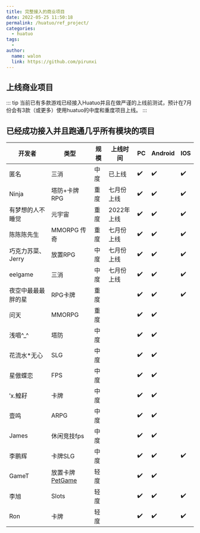```yaml
---
title: 完整接入的商业项目
date: 2022-05-25 11:50:18
permalink: /huatuo/ref_project/
categories:
  - huatuo
tags:
  - 
author: 
  name: walon
  link: https://github.com/pirunxi
---
```


## 上线商业项目

::: tip
当前已有多款游戏已经接入Huatuo并且在做严谨的上线前测试，预计在7月份会有3款（或更多）使用huatuo的中度和重度项目上线。
:::

## 已经成功接入并且跑通几乎所有模块的项目

| 开发者| 类型 |规模 | 上线时间 | PC | Android | IOS|
|-|-|-|-|-|-|-|
|匿名| 三消| 中度| 已上线|:heavy_check_mark: | :heavy_check_mark: |:heavy_check_mark: |
|Ninja| 塔防+卡牌RPG | 重度 | 七月份上线 |:heavy_check_mark: | :heavy_check_mark: | :heavy_check_mark: |
|有梦想的人不睡觉| 元宇宙| 重度| 2022年上线 |:heavy_check_mark: | :heavy_check_mark:|:heavy_check_mark: |
|陈陈陈先生|MMORPG 传奇| 重度 | 七月份上线 |:heavy_check_mark: | :heavy_check_mark: | :heavy_check_mark: |
|巧克力苏菜、 Jerry |放置RPG|中度|七月份上线|:heavy_check_mark: | :heavy_check_mark: |:heavy_check_mark: |
|eelgame| 三消| 中度| 七月份上线|:heavy_check_mark: | :heavy_check_mark: | :heavy_check_mark: |
|夜空中最最最胖的星| RPG卡牌| 重度 || :heavy_check_mark: | :heavy_check_mark: | :heavy_check_mark: |
|问天 |MMORPG| 重度 | |:heavy_check_mark: | :heavy_check_mark: |  |
|浅唱^_^| 塔防 | 中度 | |:heavy_check_mark: | :heavy_check_mark: | |
| 花流水*无心 | SLG |中度| |:heavy_check_mark: | :heavy_check_mark: | |
|星傲蝶恋| FPS | 中度 | |:heavy_check_mark: | :heavy_check_mark: ||
|′х.鰉耔| 卡牌 | 中度 | |:heavy_check_mark: | :heavy_check_mark: ||
| 壹鸣| ARPG | 中度 || :heavy_check_mark: | :heavy_check_mark: ||
|James| 休闲竞技fps | 中度 || :heavy_check_mark: | :heavy_check_mark: | |
| 李鹏辉 | 卡牌SLG | 中度 | |:heavy_check_mark: | :heavy_check_mark: | :heavy_check_mark: |
|GameT | 放置卡牌 [PetGame](https://www.bilibili.com/video/BV1wF411j7bT)|轻度|| :heavy_check_mark: | :heavy_check_mark: ||
|李旭| Slots| 轻度 || :heavy_check_mark: | :heavy_check_mark: | :heavy_check_mark: |
|Ron| 卡牌 | 轻度 || :heavy_check_mark: | :heavy_check_mark: | :heavy_check_mark: |


